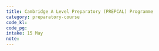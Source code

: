 ```yaml
---
title: Cambridge A Level Preparatory (PREPCAL) Programme
category: preparatory-course
code_kl: 
code_pg: 
intake: 15 May
note: 
---
```

